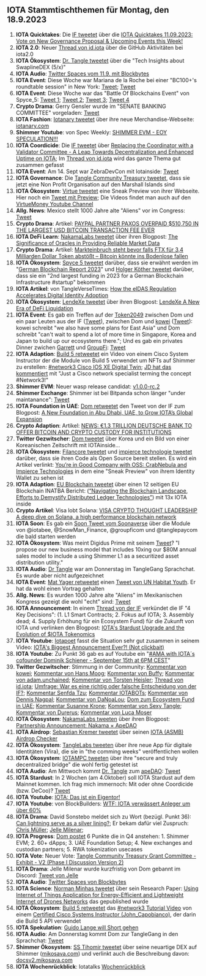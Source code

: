 ## IOTA Stammtischthemen für Montag, den 18.9.2023

1. **IOTA Quicktakes**: Die [IF tweetet](https://x.com/iota/status/1701158891189367034?s=20) über die [IOTA Quicktakes 11.09.2023: Vote on New Governance Proposal & Upcoming Events this Week!](https://www.youtube.com/watch?v=U5L8dSUYsiw)
2. **IOTA 2.0**: Neuer [Thread von id.iota](https://x.com/id_iota/status/1701320532204126369?s=20) über die GitHub Aktivitäten bei iota2.0
3. **IOTA Ökosystem**: [Dr. Tangle tweetet](https://x.com/dr_tangle/status/1701315487617966165?s=20) über die "Tech Insights about SwaplineDEX (5/x)"
4. **IOTA Audio**: [Twitter Spaces vom 11.9. mit Blockbytes](https://x.com/blockbytescom/status/1701240183700533254?s=20)
5. **IOTA Event**: Diese Woche war Mariana de la Roche bei einer "BC100+'s roundtable session" in New York: [Tweet](https://x.com/iota/status/1698682328434749557?s=20); [Tweet](https://x.com/Marianadlrw/status/1701562780183130610?s=20)
6. **IOTA Event**: Diese Woche war das "Battle Of Blockchains Event" von Spyce_5: [Tweet 1](https://x.com/HolgerKoether/status/1701995474176073804?s=20); [Tweet 2](https://x.com/HolgerKoether/status/1701996530335375774?s=20); [Tweet 3](https://x.com/Marianadlrw/status/1702029363762377115?s=20); [Tweet 4](https://x.com/iotashop/status/1702008810339029056?s=20)
7. **Crypto Drama**: Gerry Gensler wurde im "SENATE BANKING COMMITTEE" vorgeladen: [Tweet](https://x.com/AlexCobb_/status/1701272524498075969?s=20)
8. **IOTA Fashion**: [Iotanary tweetet](https://x.com/iotanary/status/1701539946543112565?s=20) über ihre neue Merchandise-Webseite: [iotanary.com](https://www.iotanary.com/)
9. **Shimmer Youtube**: von Spec Weekly: [SHIMMER EVM - EOY SPECULATION!!!](https://www.youtube.com/watch?v=p3gCQBmXsRA)
10. **IOTA Coordicide**: Die [IF tweetet](https://x.com/iota/status/1701583098431918114?s=20) über [Replacing the Coordinator with a Validator Committee - A Leap Towards Decentralization and Enhanced Uptime on IOTA](https://blog.iota.org/replacing-coordinator-with-validator-committee/); Im [Thread von id.iota](https://x.com/id_iota/status/1702064510809649428?s=20) wird das ganze Thema gut zusammen gefasst
11. **IOTA Event**: Am 14. Sept war ZebraDevCon mit Iotainside: [Tweet](https://x.com/iota/status/1701158909640134805?s=20)
12. **IOTA Governance**: Die [Tangle Community Treasury tweetet](https://x.com/TangleTreasury/status/1701635117134012910?s=20), dass sie jetzt eine Non Profit Organisation auf den Marshall Islands sind
13. **IOTA Ökosystem**: [Virtue tweetet](https://x.com/Virtue_Money/status/1701629891932832249?s=20) eine Sneak Preview von ihrer Webseite. Hier noch ein [Tweet mit Preview](https://x.com/Virtue_Money/status/1701930881357656403?s=20); Die Videos findet man auch auf den [VirtueMoney Youtube Channel](https://www.youtube.com/@VirtueMoney)
14. **Allg. News**: Mexico stellt 1000 Jahre alte "Aliens" vor im Congress: [Tweet](https://x.com/TheInsiderPaper/status/1701905093459603563?s=20)
15. **Crypto Drama**: Artikel: [PAYPAL PARTNER PAXOS OVERPAID $510,750 IN THE LARGEST USD BITCOIN TRANSACTION FEE EVER](https://bitcoinmagazine.com/markets/paypal-reportedly-overpaid-510750-in-the-largest-usd-bitcoin-transaction-fee-ever-)
16. **IOTA DeFi Learn**: [NakamaLabs tweetet](https://x.com/Nakama_Labs/status/1701943424268513593?s=20) über ihren Blogpost: [The Significance of Oracles in Providing Reliable Market Data](https://medium.com/@NakamaLabs/the-significance-of-oracles-in-providing-reliable-market-data-bd27e65658b4)
17. **Crypto Drama**: Artikel: [Markteinbruch steht bevor falls FTX für 3,4 Milliarden Dollar Token abstößt – Bitcoin könnte ins Bodenlose fallen](https://www.crypto-news-flash.com/de/crypto-catastrophe-looms-ftx-fire-sale-sends-bitcoin-plunging-below-25k/?feed_id=24508&_unique_id=65017701b8ff4)
18. **IOTA Ökosystem**: [Spyce 5 tweetet](https://x.com/SPYCE_5/status/1701928815620956386?s=20) darüber, dass sie erwähnt werden im "[German Blockchain Report 2023](https://docsend.com/view/3hxfqrzw25anatcw?_hsmi=76146043)" und [Holger Köther tweetet](https://x.com/HolgerKoether/status/1701935560388940100?s=20) darüber, dass sie ein "2nd largest funding in 2023 for a German Blockchain Infrastructure #startup" bekommen
19. **IOTA Artikel**: von TangleVerseTimes: [How the eIDAS Regulation Accelerates Digital Identity Adoption](https://www.times.tangleverse.io/how-the-eidas-regulation-accelerates-digital-identity-adoption/)
20. **IOTA Ökosystem**: [LendeXe tweetet](https://x.com/LendeXeFinance/status/1701899280741532127?s=20) über ihren Blogpost: [LendeXe A New Era of DeFi Liquidation](https://medium.com/@LendeXeFinance/lendexe-a-new-era-of-defi-liquidation-8336e27a6e8e)
21. **IOTA Event**: Es gab ein Treffen auf der [Token2049](https://twitter.com/token2049) zwischen Dom und ein paar Leuten aus der IF ([Tweet](https://twitter.com/token2049)), zwischen Dom und [kowei](https://twitter.com/kowei1995) ([Tweet](https://x.com/kowei1995/status/1702351439480389807?s=20)): kowei schreibt "we also have some plans for East Asia" und Dom schreibt "can't wait to spend a lot of more time in Singapore, Korea and Japan to build up our ecosystems there."; Und es gab ein privates Dinner zwichen [Garrett](https://twitter.com/GarrettBullish) und [GroupFi](https://twitter.com/groupficom): [Tweet](https://x.com/GarrettBullish/status/1702341065951609229?s=20)
22. **IOTA Adaption**: [Build 5 retweetet](https://x.com/build5tech/status/1702420578358165685?s=20) ein Video von einem Cisco System Instructor der die Module von Build 5 verwendet um NFTs auf Shimmer zu erstellen: [#network3 Cisco IOS XE Digital Twin](https://www.youtube.com/watch?v=mdEXBGhgk9c); [JD hat das kommentiert](https://x.com/Deep_Sea_Iotan/status/1702488012242780246?s=20) mit "Just a Cisco network specialist terming the concept #Network3!"
23. **Shimmer EVM**: Neuer wasp release candidat: [v1.0.0-rc.2](https://github.com/iotaledger/wasp/releases/tag/v1.0.0-rc.2)
24. **Shimmer Exchange**: Shimmer ist bei Bitpanda schon länger "under maintanance": [Tweet](https://x.com/cbe78/status/1702404885482774879?s=20)
25. **IOTA Foundation in UAE**: [Dom retweetet](https://x.com/DomSchiener/status/1702318631319982463?s=20) den Tweet von der IF zum Blogpost: [A New Foundation in Abu Dhabi, UAE, to Grow IOTA’s Global Expansion](https://blog.iota.org/new-foundation-uae/)
26. **Crypto Adaption**: Artikel: [NEWS: €1.3 TRILLION DEUTSCHE BANK TO OFFER BITCOIN AND CRYPTO CUSTODY FOR INSTITUTIONS](https://bitcoinmagazine.com/business/1-3-trillion-deutsche-bank-to-offer-bitcoin-and-crypto-custody-for-institutions)
27. **Twitter Gezwitscher**: [Dom tweetet](https://x.com/DomSchiener/status/1702236733130051879?s=20) über Korea und ein Bild von einer Koreanischen Zeitschrift mit IOTAinside...
28. **IOTA Ökosystem**: [Filancore tweetet](https://x.com/FilancoreGmbH/status/1702291601551167593?s=20) und [impierce technologie tweetet](https://x.com/ImpierceTech/status/1702319448919888193?s=20) darüber, dass sie ihren Code als Open Source bereit stellen. Es wird ein Artikel verlinkt: [You’re in Good Company with OSS: CrabNebula and Impierce Technologies](https://crabnebula.dev/blog/crabnebula-impierce) in dem eine "Sneak Preview" von ihrem Identity Wallet zu sehen ist
29. **IOTA Adaption**: [EU Blockchain tweetet](https://x.com/EUBlockchain/status/1702270691611979855?s=20) über einen 12 seitigen EU Blockchain INATBA Bericht: ([“Navigating the Blockchain Landscape, Efforts to Demystify Distributed Ledger Technologies”](https://www.eublockchainforum.eu/sites/default/files/research-paper/Popular_Misconceptions%20in%20the%20Blockchain%20Industry.pdf)) mit 13x IOTA inside
30. **Crypto Artikel**: Visa lobt Solana: [VISA CRYPTO THOUGHT LEADERSHIP A deep dive on Solana, a high performance blockchain network](https://usa.visa.com/solutions/crypto/deep-dive-on-solana.html)
31. **IOTA Soon**: Es gab ein [Soon Tweet vom Soonaverse](https://x.com/soon_labs/status/1702213136299024767?s=20) über die Module von  @iotabee, @SnowMan_Finance, @groupficom und @tanglepaycom die bald starten werden
32. **IOTA Ökosystem**: Was meint Digidus Prime mit seinem [Tweet](https://x.com/DigidusPrime/status/1702188844802834919?s=20)? "I propose our new business model that includes 10xing our $80M annual sales model to include a using Shimmer L1 as a securitized asset distribution utility."
33. **IOTA Audio**: [Dr Tangle](https://twitter.com/dr_tangle) war am Donnerstag im TangleGang Sprachchat. Es wurde aber nicht aufgezeichnet
34. **IOTA Event**: [Mat Yager retweetet](https://x.com/Mat_Yarger/status/1702065562069631166?s=20) einen [Tweet von UN Habitat Youth](https://x.com/unhabitatyouth/status/1702046996628918558?s=20). Er hat da wohl einen Vortrag gehalten
35. **Allg. News**: Es wurden 1000 Jahre alte "Aliens" im Mexikanischen Kongress gezeigt die wohl "echt" sind: [Tweet](https://x.com/ClintEhrlich/status/1702018060411093160?s=20)
36. **IOTA Announcement**: In einem [Thread von der IF](https://x.com/iota/status/1702669521666929147?s=20) verkündet die IF "4 Key Decisions": (1. L1 Smart Contracts; 2. Fokus auf IOTA; 3. Assembly dead; 4. Supply Erhöhung für ein Ecosystem Fund) für die Zukunft von IOTA und verlinken den Blogpost: [IOTA's Stardust Upgrade and the Evolution of $IOTA Tokenomics](https://blog.iota.org/stardust-upgrade-iota-tokenomics/)
37. **IOTA Youtube**: [Iotapoet](https://twitter.com/IotaPoet) fasst die Situation sehr gut zusammen in seinem Video: [IOTA's Biggest Announcement Ever?! (Not clickbait)](https://www.youtube.com/watch?v=I68wlnGmzFA)
38. **IOTA Youtube**: Zu Punkt 36 gab es auf Youtube ein "[#AMA with IOTA´s cofounder Dominik Schiener - September 15th at 6PM CEST](https://www.youtube.com/watch?v=O0D7vHpGyyQ)"
39. **Twitter Gezwitscher**: Stimmung in der Community: [Kommentar von kowei](https://x.com/kowei1995/status/1702859814232375554?s=20); [Kommentar von Hans Moog](https://x.com/Vrom14286662/status/1702750463060246740?s=20); [Kommentar von Buffy](https://x.com/fudsfuddy/status/1702796244781818033?s=20); [Kommentar von adam.unchained](https://x.com/adam_unchained/status/1702773322113835245?s=20); [Kommentar von Torsten Heisler](https://x.com/theissler/status/1703059198030803012?s=20); [Thread von id.iota](https://x.com/id_iota/status/1703071017609146399?s=20); [Umfrage: War es eine richtig oder falsche Entscheidung von der IF?](https://x.com/Vrom14286662/status/1703122596810678650?s=20); [Kommentar Senfda Tzu](https://x.com/SenfdaTzu/status/1702943100530815384?s=20); [Kommentar IOTABOTs](https://x.com/iotabots/status/1703068245207515417?s=20); [Kommentar von Dennis Nagpal](https://x.com/dennisnagpal1/status/1702746380496675095?s=20); [Kommentar von DaNoaLou](https://x.com/DaNoaLou1/status/1703105322460577827?s=20); [Dom zum Ecosystem Fund in UAE](https://x.com/Vrom14286662/status/1703110939023675805?s=20); [Kommentar Susanne Krone](https://x.com/TK6568497249/status/1703446772482281897?s=20); [Kommentar von Sexy Tangle](https://x.com/Sexy_Tangle/status/1703336067946926241?s=20); [Kommentar von Durerus](https://x.com/durerus/status/1702759867209896041?s=20); [Kommentar von Luca Moser](https://x.com/Euroboy8000/status/1703666783331242301?s=20)
40. **IOTA Ökosystem**: [NakamaLabs tweeten](https://x.com/Nakama_Labs/status/1691796983063699461?s=20) über ihren Blogpost: [Partnership Announcement: Nakama × ApeDAO](https://medium.com/@NakamaLabs/partnership-announcement-nakama-apedao-e1e8068e39dd)
41. **IOTA Airdrop**: [Sebastian Kremer tweetet](https://x.com/SebaKremer/status/1703085787699466674?s=20) über seinen [IOTA (ASMB) Airdrop Checker](https://iota-help.github.io/)
42. **IOTA Ökosystem**: [TangleLabs tweeten](https://x.com/Tangle_Labs/status/1703132982683353328?s=20) über ihre neue App für digitale Identitäten (Vira), die sie in "the comming weeks" veröffentlichen wollen
43. **IOTA Ökosystem**: [IOTAMPC tweeten](https://x.com/iotampc/status/1702573642968936652?s=20) über ihre "secure and truly decentralized bridge" die wohl fertig getestet ist
44. **IOTA Audio**: Am Mittwoch kommt [Dr. Tangle](https://twitter.com/dr_tangle) zum [apeDAO](https://twitter.com/iotapes): [Tweet](https://x.com/iotapes/status/1702984750879650184?s=20)
45. **IOTA Stardust**: In 2 Wochen (am 4.Oktober) soll IOTA Stardust auf dem Mainnet kommen. Ich frag mich immernoch: Mit oder ohne Coordicide (bzw. DeCoo)? [Tweet](https://x.com/Vrom14286662/status/1702746396409909692?s=20)
46. **IOTA Youtube**: [IOTA: Das ist ein Eigentor!](https://www.youtube.com/watch?v=A7nXRhSQWEM)
47. **IOTA Youtube**: von BlockBuilders: [WTF: IOTA verwässert Anleger um über 60%](https://www.youtube.com/watch?v=63mUB5aZOuk)
48. **IOTA Drama**: David Sonstebo meldet sich zu Wort (bezügl. Punkt 36): [Can lightning serve as a silver lining?](https://medium.com/@DavidSonstebo/can-lightning-serve-as-a-silver-lining-eb3e44a15aa1); Er bekam dafür viel Zuspruch: [Chris Müller](https://x.com/ChrisMuellerHI/status/1703407038024302927?s=20); [Jelle Milenar](https://x.com/JelleFm/status/1703417433078243754?s=20);  
49. **IOTA Progress**: [Dom postet](https://x.com/shimmer_academy/status/1703435288540762459?s=20) 6 Punkte die in Q4 anstehen: 1. Shimmer EVM; 2. 60+ dApps; 3. UAE Foundation Setup; 4. New exchanges and custodian partners; 5. RWA tokenization usecases
50. **IOTA Vote**: Neuer Vote: [Tangle Community Treasury Grant Committee - Exhibit - V2 (Phase I Discussion Version 2)](https://govern.iota.org/t/tangle-community-treasury-grant-committee-exhibit-v2-phase-i-discussion-version-2/1668)
51. **IOTA Drama**: Jelle Milenar wurde kurzfristig von Dom gebannt im Discord: [Tweet von Jelle](https://x.com/JelleFm/status/1703430735334371677?s=20)
52. **IOTA Audio**: [Twitter Spaces von Blockbytes](https://x.com/blockbytescom/status/1703543236986319171?s=20)
53. **IOTA Science**: [Norman Minhas tweetet](https://x.com/malicious_dll/status/1703485292114751756?s=20) über sein Research Paper: [Using Internet of Things Application for Energy-Efficient and Lightweight Internet of Drones Networks](https://www.computer.org/csdl/magazine/it/2023/04/10224807/1PI5Vw0P4Iw) das gepublished wurde
54. **IOTA Ökosystem**: [Build 5 retweetet](https://x.com/build5tech/status/1703504787818561932?s=20) das [#network3 Tutorial Video](https://youtu.be/geGowQAwBmQ?si=h7uf827w8FCeuM6X) von einem [Certified Cisco Systems Instructor (John_Capobianco)](https://twitter.com/John_Capobianco), der darin die Build 5 API verwendet 
55. **IOTA Spekulation**: [Guido Lange will Short gehen](https://x.com/GuidoLange/status/1703336526191464628?s=20)
56. **IOTA Audio**: Am Donnerstag kommt Dom zur TangleGang in den Sprachchat: [Tweet](https://x.com/GangTangleTalk/status/1703312735444865108?s=20)
57. **Shimmer Ökosystem**: [SS Tihomir tweetet](https://x.com/tihomir619/status/1703492699519586689?s=20) über seine neuartige DEX auf Shimmer ([mikosava.com](https://mikosava.com/)) und verlinkt auch die Beschreibung davon: [docsv2.mikosava.com](https://docsv2.mikosava.com/)
58. **IOTA Wochenrückblick**: Iotatalks [Wochenrückblick](https://www.iota-talk.com/index.php?article/324-wochenr%C3%BCckblick-vom-10-bis-16-september-2023/)
